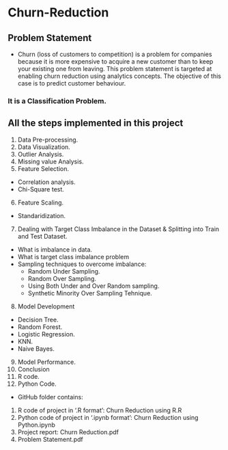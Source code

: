 # Churn-Reduction
## Problem Statement 
 
-  Churn (loss of customers to competition) is a problem for companies because it is more expensive to acquire a new customer than to keep your existing one from leaving. This problem statement is targeted at enabling churn reduction using analytics concepts. The objective of this case is to predict customer behaviour. 
### It is a Classification Problem.
## All the steps implemented in this project
1. Data Pre-processing.
2. Data Visualization.
3. Outlier Analysis.
4. Missing value Analysis.
5. Feature Selection.
 -  Correlation analysis.
 -  Chi-Square test.
6. Feature Scaling.
 -  Standaridization.
7. Dealing with Target Class Imbalance in the Dataset & Splitting into Train and Test Dataset.
  - What is imbalance in data.
  - What is target class imbalance problem
  - Sampling techniques to overcome imbalance:
    - Random Under Sampling.
    - Random Over Sampling.
    - Using Both Under and Over Random sampling.
    - Synthetic Minority Over Sampling Tehnique.
8. Model Development
- Decision Tree.
- Random Forest.
- Logistic Regression.
- KNN.
- Naive Bayes.
9. Model Performance.
10. Conclusion
11. R code.
12. Python Code.

-  GitHub folder contains: 
1. R code of project in ‘.R format’: Churn Reduction using R.R 
2. Python code of project in ‘.ipynb format’: Churn Reduction using Python.ipynb 
3. Project report: Churn Reduction.pdf 
4. Problem Statement.pdf 
